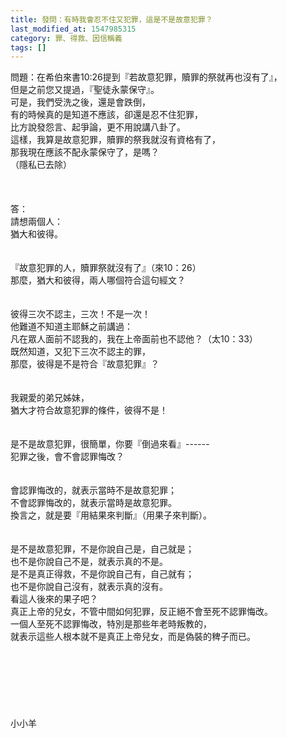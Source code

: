 ```yaml
---
title: 發問：有時我會忍不住又犯罪，這是不是故意犯罪？
last_modified_at: 1547985315
category: 罪、得救、因信稱義
tags: []
---
```


<p>問題：在希伯來書10:26提到『若故意犯罪，贖罪的祭就再也沒有了』， <br/>但是之前您又提過，『聖徒永蒙保守』。<br/>可是，我們受洗之後，還是會跌倒，<br/>有的時候真的是知道不應該，卻還是忍不住犯罪，<br/>比方說發怨言、起爭論，更不用說講八卦了。 <br/>這樣，我算是故意犯罪，贖罪的祭我就沒有資格有了，<br/>那我現在應該不配永蒙保守了，是嗎？<br/>（隱私已去除）<br/><br/><!--more--><br/><br/>答：<br/>請想兩個人：<br/>猶大和彼得。<br/> <br/><br/>『故意犯罪的人，贖罪祭就沒有了』（來10：26）<br/>那麼，猶大和彼得，兩人哪個符合這句經文？<br/> <br/><br/>彼得三次不認主，三次！不是一次！<br/>他難道不知道主耶穌之前講過：<br/>凡在眾人面前不認我的，我在上帝面前也不認他？（太10：33）<br/>既然知道，又犯下三次不認主的罪，<br/>那麼，彼得是不是符合『故意犯罪』？<br/> <br/><br/>我親愛的弟兄姊妹，<br/>猶大才符合故意犯罪的條件，彼得不是！<br/> <br/><br/>是不是故意犯罪，很簡單，你要『倒過來看』------<br/>犯罪之後，會不會認罪悔改？<br/><br/><br/>會認罪悔改的，就表示當時不是故意犯罪；<br/>不會認罪悔改的，就表示當時是故意犯罪。<br/>換言之，就是要『用結果來判斷』（用果子來判斷）。<br/> <br/><br/>是不是故意犯罪，不是你說自己是，自己就是；<br/>也不是你說自己不是，就表示真的不是。<br/>是不是真正得救，不是你說自己有，自己就有；<br/>也不是你說自己沒有，就表示真的沒有。<br/>看這人後來的果子吧？<br/>真正上帝的兒女，不管中間如何犯罪，反正絕不會至死不認罪悔改。<br/>一個人至死不認罪悔改，特別是那些年老時叛教的，<br/>就表示這些人根本就不是真正上帝兒女，而是偽裝的稗子而已。<br/><br/><br/><br/><br/><br/><br/><br/>小小羊<br/><br/><br/> <br/>
</p>